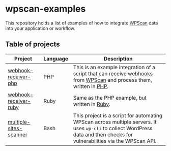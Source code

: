 # wpscan-examples

This repository holds a list of examples of how to integrate [WPScan](https://wpscan.com/) data into your application or workflow.

## Table of projects

| Project | Language | Description                                                                                                                                                       |
| ------- | -------- |-------------------------------------------------------------------------------------------------------------------------------------------------------------------|
| [webhook-receiver-php](webhook-receiver-php) | PHP | This is an example integration of a script that can receive webhooks from [WPScan](https://wpscan.com/) and process them, written in [PHP](https://www.php.net/). |
| [webhook-receiver-ruby](webhook-receiver-ruby) | Ruby | Same as the PHP example, but written in [Ruby](https://www.ruby-lang.org/).                                                                                       |
| [multiple-sites-scanner](multiple-sites-scanner) | Bash | This project is a script for automating WPScan across multiple servers. It uses `wp-cli` to collect WordPress data and then checks for vulnerabilities via the WPScan API.|

